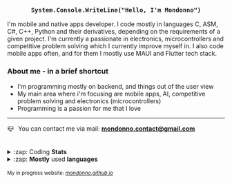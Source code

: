 <link rel="stylesheet" href="https://raw.githubusercontent.com/Mondonno/Mondonno/master/mondonno-readme.css">

<h3 align="center"><code>System.Console.WriteLine("Hello, I'm Mondonno")</code></h3>
<p align="left">I'm mobile and native apps developer. I code mostly in languages C, ASM, C#, C++, Python and their derivatives, depending on the requirements of a given project. I'm currently a passionate in electronics, microcontrollers and competitive problem solving which I currently improve myself in. I also code mobile apps often, and for them I mostly use MAUI and Flutter tech stack.</p>

### About me - in a brief shortcut
<ul>
  <li> I'm programming mostly on backend, and things out of the user view</li> 
  <li> My main area where i'm focusing are mobile apps, AI, competitive problem solving and electronics (microcontrollers) </li>
  <li> Programming is a passion for me that I love</li>
</ul>
  
------

📪⠀You can contact me via mail: <b>mondonno.contact@gmail.com</b></li>

<br>
<details>
  <summary>:zap: Coding <b>Stats</b></summary>
  <br>
  <p algin="center">
<!--   💻⠀I'm mostly <b>programming</b> in: -->
  <p id="langs">
    <img width="45" height="50" src="https://media.discordapp.net/attachments/832581771904286732/836614406342705194/csharpLOGOv2.png">
    <img src="https://logodix.com/logo/640491.png" alt="c" width="40" height="40"/> <img src="https://upload.wikimedia.org/wikipedia/commons/thumb/1/18/ISO_C%2B%2B_Logo.svg/1200px-ISO_C%2B%2B_Logo.svg.png" alt="cplusplus" width="35" height="40"/>
    <img src="https://upload.wikimedia.org/wikipedia/commons/thumb/9/99/Unofficial_JavaScript_logo_2.svg/1200px-Unofficial_JavaScript_logo_2.svg.png" alt="javascript" width="40" height="40"/>
    <img src="https://cdn.discordapp.com/attachments/757922151524335626/798350013109370911/ts-logo-256.png" alt="typescript" width="40" height="40"/>
    <img src="https://developer.apple.com/swift/images/swift-og.png" alt="swift" width="40" height="40" style="border-radius: 10px;">
    <img src="https://seeklogo.com/images/P/python-logo-A32636CAA3-seeklogo.com.png" alt="python" width="40" height="40"/>
    <img src="https://www.scottbrady91.com/img/logos/dart.svg" alt="dart" width="40" height="40">
  </p>
</p>
  
  <img align="center" src="https://github-readme-stats.vercel.app/api?username=Mondonno&&show_icons=true&theme=dark&hide_border=true">
  <p> <sup><i> Not including private repositories</i></sup> </p>
</details>

<details>
  <summary>:zap: <b>Mostly</b> used <b>languages</b></summary>
  <br>
  <img align="center" src="https://github-readme-stats.vercel.app/api/top-langs/?username=Mondonno&layout=compact&theme=dark&hide_border=true">
  <p> <sup><i> Not including private repositories</i></sup> </p>
</details>
  <br>
<sup>My in progress website: <i><a href="https://mondonno.github.io" target="_blank">mondonno.github.io</a></i></sup>

